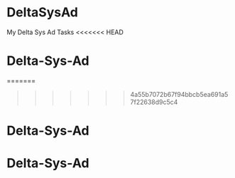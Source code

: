 # DeltaSysAd
My Delta Sys Ad Tasks
<<<<<<< HEAD
# Delta-Sys-Ad
=======
>>>>>>> 4a55b7072b67f94bbcb5ea691a57f22638d9c5c4
# Delta-Sys-Ad
# Delta-Sys-Ad
